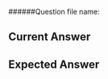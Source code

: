<!-- Provide a general summary of the issue in the Title above -->

######Question file name:
<!-- file name of the question -->

## Current Answer
<!-- Tell us what is wrong with the current answer -->

## Expected Answer
<!--- Not obligatory, but tell us what the answer should be -->

